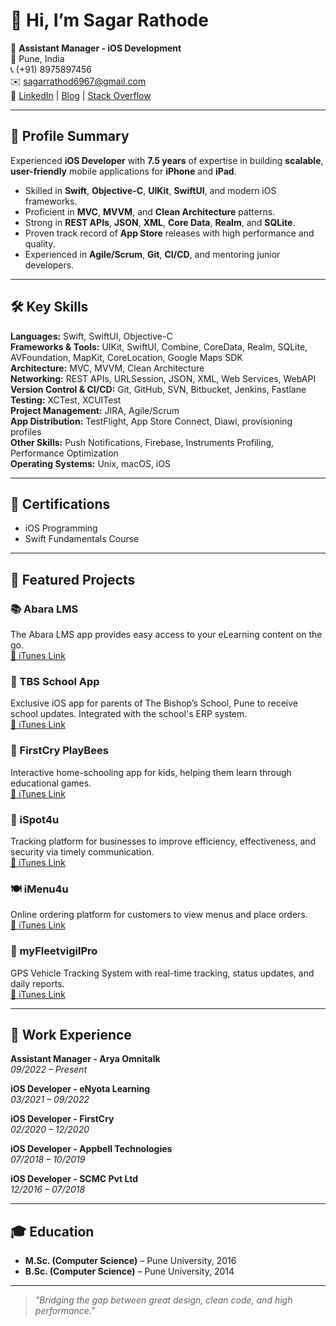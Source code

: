 # 👋 Hi, I’m Sagar Rathode

💼 **Assistant Manager - iOS Development**  
📍 Pune, India  
📞 (+91) 8975897456  
✉️ [sagarrathod6967@gmail.com](mailto:sagarrathod6967@gmail.com)  
🔗 [LinkedIn](https://www.linkedin.com/in/SagarRathod6967) | [Blog](https://bitwordblog.wordpress.com) | [Stack Overflow](https://stackoverflow.com/users/7344567/sagar-rathode)

---

## 🚀 Profile Summary
Experienced **iOS Developer** with **7.5 years** of expertise in building **scalable**, **user-friendly** mobile applications for **iPhone** and **iPad**.  

- Skilled in **Swift**, **Objective-C**, **UIKit**, **SwiftUI**, and modern iOS frameworks.  
- Proficient in **MVC**, **MVVM**, and **Clean Architecture** patterns.  
- Strong in **REST APIs**, **JSON**, **XML**, **Core Data**, **Realm**, and **SQLite**.  
- Proven track record of **App Store** releases with high performance and quality.  
- Experienced in **Agile/Scrum**, **Git**, **CI/CD**, and mentoring junior developers.  

---

## 🛠 Key Skills

**Languages:** Swift, SwiftUI, Objective-C  
**Frameworks & Tools:** UIKit, SwiftUI, Combine, CoreData, Realm, SQLite, AVFoundation, MapKit, CoreLocation, Google Maps SDK  
**Architecture:** MVC, MVVM, Clean Architecture  
**Networking:** REST APIs, URLSession, JSON, XML, Web Services, WebAPI  
**Version Control & CI/CD:** Git, GitHub, SVN, Bitbucket, Jenkins, Fastlane  
**Testing:** XCTest, XCUITest  
**Project Management:** JIRA, Agile/Scrum  
**App Distribution:** TestFlight, App Store Connect, Diawi, provisioning profiles  
**Other Skills:** Push Notifications, Firebase, Instruments Profiling, Performance Optimization  
**Operating Systems:** Unix, macOS, iOS  

---

## 📜 Certifications
- iOS Programming  
- Swift Fundamentals Course  

---

## 📂 Featured Projects

### 📚 Abara LMS  
The Abara LMS app provides easy access to your eLearning content on the go.  
[📱 iTunes Link](https://apps.apple.com/us/app/abara-lms/id133817815)

### 🏫 TBS School App  
Exclusive iOS app for parents of The Bishop’s School, Pune to receive school updates. Integrated with the school's ERP system.  
[📱 iTunes Link](https://apps.apple.com/in/app/tbs-online-the-bishops-school/id948135841)

### 🧸 FirstCry PlayBees  
Interactive home-schooling app for kids, helping them learn through educational games.  
[📱 iTunes Link](https://apps.apple.com/us/app/firstcry-playbees-kids-games/id1529402533)

### 📍 iSpot4u  
Tracking platform for businesses to improve efficiency, effectiveness, and security via timely communication.  
[📱 iTunes Link](https://itunes.apple.com/us/app/imenu4u/id1021588350?ls=1&mt=8)

### 🍽 iMenu4u  
Online ordering platform for customers to view menus and place orders.  
[📱 iTunes Link](https://itunes.apple.com/us/app/imenu4u/id1021588350?ls=1&mt=8)

### 🚚 myFleetvigilPro  
GPS Vehicle Tracking System with real-time tracking, status updates, and daily reports.  
[📱 iTunes Link](https://apps.apple.com/in/app/myfleetvigilpro/id1470916669)

---

## 💼 Work Experience

**Assistant Manager - Arya Omnitalk**  
_09/2022 – Present_

**iOS Developer - eNyota Learning**  
_03/2021 – 09/2022_

**iOS Developer - FirstCry**  
_02/2020 – 12/2020_

**iOS Developer - Appbell Technologies**  
_07/2018 – 10/2019_

**iOS Developer - SCMC Pvt Ltd**  
_12/2016 – 07/2018_

---

## 🎓 Education
- **M.Sc. (Computer Science)** – Pune University, 2016  
- **B.Sc. (Computer Science)** – Pune University, 2014  

---

> _"Bridging the gap between great design, clean code, and high performance."_  
